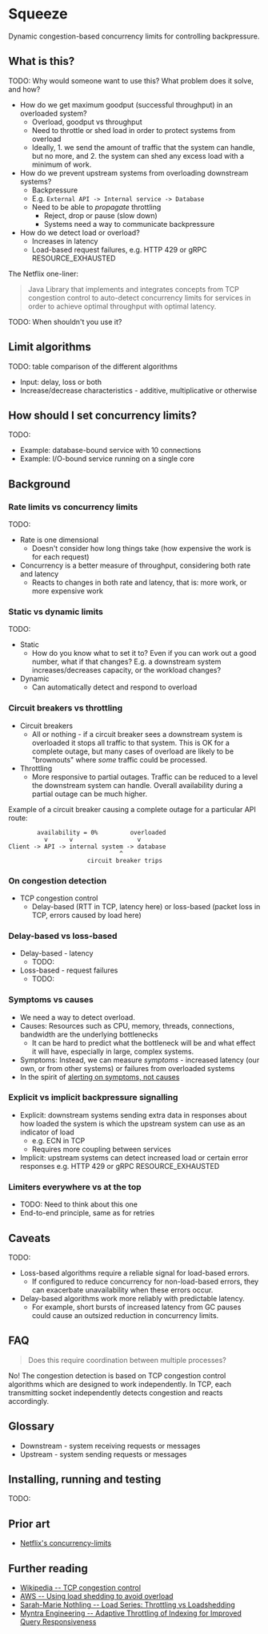 # Squeeze

Dynamic congestion-based concurrency limits for controlling backpressure.

## What is this?

TODO: Why would someone want to use this? What problem does it solve, and how?

- How do we get maximum goodput (successful throughput) in an overloaded system?
  - Overload, goodput vs throughput
  - Need to throttle or shed load in order to protect systems from overload
  - Ideally, 1. we send the amount of traffic that the system can handle, but no more, and 2. the system can shed any excess load with a minimum of work.
- How do we prevent upstream systems from overloading downstream systems?
  - Backpressure
  - E.g. `External API -> Internal service -> Database`
  - Need to be able to _propagate_ throttling
    - Reject, drop or pause (slow down)
    - Systems need a way to communicate backpressure
- How do we detect load or overload?
  - Increases in latency
  - Load-based request failures, e.g. HTTP 429 or gRPC RESOURCE_EXHAUSTED

The Netflix one-liner:

> Java Library that implements and integrates concepts from TCP congestion control to auto-detect concurrency limits for services in order to achieve optimal throughput with optimal latency.

TODO: When shouldn't you use it?

## Limit algorithms

TODO: table comparison of the different algorithms

- Input: delay, loss or both
- Increase/decrease characteristics - additive, multiplicative or otherwise

## How should I set concurrency limits?

TODO:

- Example: database-bound service with 10 connections
- Example: I/O-bound service running on a single core

## Background

### Rate limits vs concurrency limits

TODO:

- Rate is one dimensional
  - Doesn't consider how long things take (how expensive the work is for each request)
- Concurrency is a better measure of throughput, considering both rate and latency
  - Reacts to changes in both rate and latency, that is: more work, or more expensive work

### Static vs dynamic limits

TODO:

- Static
  - How do you know what to set it to? Even if you can work out a good number, what if that changes? E.g. a downstream system increases/decreases capacity, or the workload changes?
- Dynamic
  - Can automatically detect and respond to overload

### Circuit breakers vs throttling

- Circuit breakers
  - All or nothing - if a circuit breaker sees a downstream system is overloaded it stops all traffic to that system. This is OK for a complete outage, but many cases of overload are likely to be "brownouts" where _some_ traffic could be processed.
- Throttling
  - More responsive to partial outages. Traffic can be reduced to a level the downstream system can handle. Overall availability during a partial outage can be much higher.

Example of a circuit breaker causing a complete outage for a particular API route:

```text
        availability = 0%         overloaded
          v      v                  v
Client -> API -> internal system -> database
                               ^
                      circuit breaker trips
```

### On congestion detection

- TCP congestion control
  - Delay-based (RTT in TCP, latency here) or loss-based (packet loss in TCP, errors caused by load here)

### Delay-based vs loss-based

- Delay-based - latency
  - TODO:
- Loss-based - request failures
  - TODO:

### Symptoms vs causes

- We need a way to detect overload.
- Causes: Resources such as CPU, memory, threads, connections, bandwidth are the underlying bottlenecks
  - It can be hard to predict what the bottleneck will be and what effect it will have, especially in large, complex systems.
- Symptoms: Instead, we can measure _symptoms_ - increased latency (our own, or from other systems) or failures from overloaded systems
- In the spirit of [alerting on symptoms, not causes](https://docs.google.com/document/d/199PqyG3UsyXlwieHaqbGiWVa8eMWi8zzAn0YfcApr8Q/edit)

### Explicit vs implicit backpressure signalling

- Explicit: downstream systems sending extra data in responses about how loaded the system is which the upstream system can use as an indicator of load
  - e.g. ECN in TCP
  - Requires more coupling between services
- Implicit: upstream systems can detect increased load or certain error responses e.g. HTTP 429 or gRPC RESOURCE_EXHAUSTED

### Limiters everywhere vs at the top

- TODO: Need to think about this one
- End-to-end principle, same as for retries

## Caveats

TODO:

- Loss-based algorithms require a reliable signal for load-based errors.
  - If configured to reduce concurrency for non-load-based errors, they can exacerbate unavailability when these errors occur.
- Delay-based algorithms work more reliably with predictable latency.
  - For example, short bursts of increased latency from GC pauses could cause an outsized reduction in concurrency limits.

## FAQ

> Does this require coordination between multiple processes?

No! The congestion detection is based on TCP congestion control algorithms which are designed to work independently. In TCP, each transmitting socket independently detects congestion and reacts accordingly.

## Glossary

- Downstream - system receiving requests or messages
- Upstream - system sending requests or messages

## Installing, running and testing

TODO:

## Prior art

- [Netflix's concurrency-limits](https://github.com/Netflix/concurrency-limits)

## Further reading

- [Wikipedia -- TCP congestion control](https://en.wikipedia.org/wiki/TCP_congestion_control)
- [AWS -- Using load shedding to avoid overload](https://aws.amazon.com/builders-library/using-load-shedding-to-avoid-overload/)
- [Sarah-Marie Nothling -- Load Series: Throttling vs Loadshedding](https://sarahnothling.wordpress.com/2019/05/12/load-series-throttling-vs-loadshedding/)
- [Myntra Engineering -- Adaptive Throttling of Indexing for Improved Query Responsiveness](https://medium.com/myntra-engineering/adaptive-throttling-of-indexing-for-improved-query-responsiveness-b3ac949e76c9)
